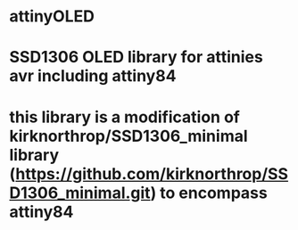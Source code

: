 # attinyOLED
# SSD1306 OLED library for attinies avr including attiny84
# this library is a modification of kirknorthrop/SSD1306_minimal library (https://github.com/kirknorthrop/SSD1306_minimal.git) to encompass attiny84
